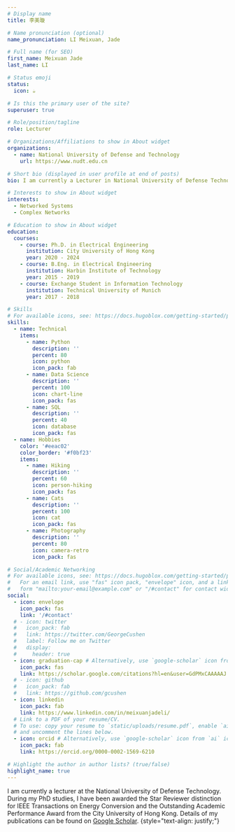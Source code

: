 ```yaml
---
# Display name
title: 李美璇

# Name pronunciation (optional)
name_pronunciation: LI Meixuan, Jade

# Full name (for SEO)
first_name: Meixuan Jade
last_name: LI

# Status emoji
status:
  icon: ☕️

# Is this the primary user of the site?
superuser: true

# Role/position/tagline
role: Lecturer

# Organizations/Affiliations to show in About widget
organizations:
  - name: National University of Defense and Technology
    url: https://www.nudt.edu.cn

# Short bio (displayed in user profile at end of posts)
bio: I am currently a Lecturer in National University of Defense Technology.

# Interests to show in About widget
interests:
  - Networked Systems
  - Complex Networks

# Education to show in About widget
education:
  courses:
    - course: Ph.D. in Electrical Engineering
      institution: City University of Hong Kong
      year: 2020 - 2024
    - course: B.Eng. in Electrical Engineering
      institution: Harbin Institute of Technology
      year: 2015 - 2019
    - course: Exchange Student in Information Technology
      institution: Technical University of Munich
      year: 2017 - 2018

# Skills
# For available icons, see: https://docs.hugoblox.com/getting-started/page-builder/#icons
skills:
  - name: Technical
    items:
      - name: Python
        description: ''
        percent: 80
        icon: python
        icon_pack: fab
      - name: Data Science
        description: ''
        percent: 100
        icon: chart-line
        icon_pack: fas
      - name: SQL
        description: ''
        percent: 40
        icon: database
        icon_pack: fas
  - name: Hobbies
    color: '#eeac02'
    color_border: '#f0bf23'
    items:
      - name: Hiking
        description: ''
        percent: 60
        icon: person-hiking
        icon_pack: fas
      - name: Cats
        description: ''
        percent: 100
        icon: cat
        icon_pack: fas
      - name: Photography
        description: ''
        percent: 80
        icon: camera-retro
        icon_pack: fas

# Social/Academic Networking
# For available icons, see: https://docs.hugoblox.com/getting-started/page-builder/#icons
#   For an email link, use "fas" icon pack, "envelope" icon, and a link in the
#   form "mailto:your-email@example.com" or "/#contact" for contact widget.
social:
  - icon: envelope
    icon_pack: fas
    link: '/#contact'
  # - icon: twitter
  #   icon_pack: fab
  #   link: https://twitter.com/GeorgeCushen
  #   label: Follow me on Twitter
  #   display:
  #     header: true
  - icon: graduation-cap # Alternatively, use `google-scholar` icon from `ai` icon pack
    icon_pack: fas
    link: https://scholar.google.com/citations?hl=en&user=GdPMxCAAAAAJ
  # - icon: github
  #   icon_pack: fab
  #   link: https://github.com/gcushen
  - icon: linkedin
    icon_pack: fab
    link: https://www.linkedin.com/in/meixuanjadeli/
  # Link to a PDF of your resume/CV.
  # To use: copy your resume to `static/uploads/resume.pdf`, enable `ai` icons in `params.yaml`,
  # and uncomment the lines below.
  - icon: orcid # Alternatively, use `google-scholar` icon from `ai` icon pack
    icon_pack: fab
    link: https://orcid.org/0000-0002-1569-6210

# Highlight the author in author lists? (true/false)
highlight_name: true
---
```

I am currently a lecturer at the National University of Defense Technology. During my PhD studies, I have been awarded the Star Reviewer distinction for IEEE Transactions on Energy Conversion and the Outstanding Academic Performance Award from the City University of Hong Kong. Details of my publications can be found on [Google Scholar](https://scholar.google.com/citations?hl=en&user=GdPMxCAAAAAJ).
{style="text-align: justify;"}
